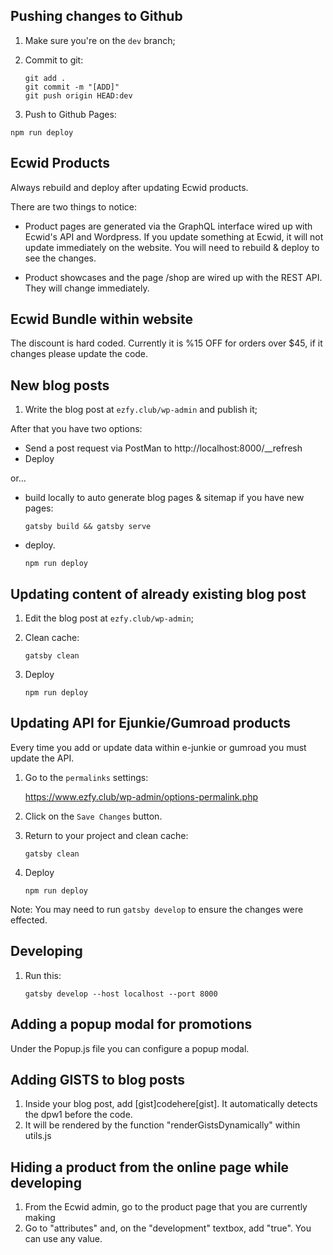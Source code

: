## Pushing changes to Github

1. Make sure you're on the `dev` branch;

2. Commit to git:

   ```
   git add .
   git commit -m "[ADD]"
   git push origin HEAD:dev
   ```

3. Push to Github Pages:

`npm run deploy`

## Ecwid Products

Always rebuild and deploy after updating Ecwid products.

There are two things to notice:

- Product pages are generated via the GraphQL interface wired up with Ecwid's API and Wordpress. If you update something at Ecwid, it will not update immediately on the website. You will need to rebuild & deploy to see the changes.

- Product showcases and the page /shop are wired up with the REST API. They will change immediately.

## Ecwid Bundle within website

The discount is hard coded. Currently it is %15 OFF for orders over \$45, if it changes please update the code.

## New blog posts

1. Write the blog post at `ezfy.club/wp-admin` and publish it;

After that you have two options:

- Send a post request via PostMan to http://localhost:8000/\_\_refresh
- Deploy

or...

- build locally to auto generate blog pages & sitemap if you have new pages:

  `gatsby build && gatsby serve`

- deploy.

  `npm run deploy`

## Updating content of already existing blog post

1. Edit the blog post at `ezfy.club/wp-admin`;
1. Clean cache:

   `gatsby clean`

1. Deploy

   `npm run deploy`

## Updating API for Ejunkie/Gumroad products

Every time you add or update data within e-junkie or gumroad you must update the API.

1. Go to the `permalinks` settings:

   https://www.ezfy.club/wp-admin/options-permalink.php

2. Click on the `Save Changes` button.
3. Return to your project and clean cache:

   `gatsby clean`

4. Deploy

   `npm run deploy`

Note: You may need to run `gatsby develop` to ensure the changes were effected.

## Developing

1. Run this:

   `gatsby develop --host localhost --port 8000`

## Adding a popup modal for promotions

Under the Popup.js file you can configure a popup modal.

## Adding GISTS to blog posts

1. Inside your blog post, add \[gist\]codehere\[gist\]. It automatically detects the dpw1 before the code.
2. It will be rendered by the function "renderGistsDynamically" within utils.js

## Hiding a product from the online page while developing

1. From the Ecwid admin, go to the product page that you are currently making
2. Go to "attributes" and, on the "development" textbox, add "true". You can use any value.
